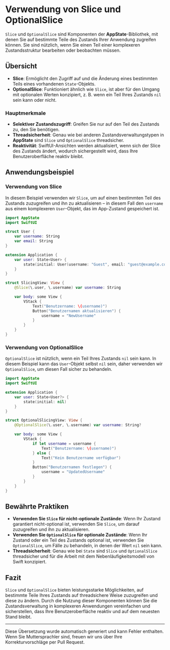 # Verwendung von Slice und OptionalSlice

`Slice` und `OptionalSlice` sind Komponenten der **AppState**-Bibliothek, mit denen Sie auf bestimmte Teile des Zustands Ihrer Anwendung zugreifen können. Sie sind nützlich, wenn Sie einen Teil einer komplexeren Zustandsstruktur bearbeiten oder beobachten müssen.

## Übersicht

- **Slice**: Ermöglicht den Zugriff auf und die Änderung eines bestimmten Teils eines vorhandenen `State`-Objekts.
- **OptionalSlice**: Funktioniert ähnlich wie `Slice`, ist aber für den Umgang mit optionalen Werten konzipiert, z. B. wenn ein Teil Ihres Zustands `nil` sein kann oder nicht.

### Hauptmerkmale

- **Selektiver Zustandszugriff**: Greifen Sie nur auf den Teil des Zustands zu, den Sie benötigen.
- **Threadsicherheit**: Genau wie bei anderen Zustandsverwaltungstypen in **AppState** sind `Slice` und `OptionalSlice` threadsicher.
- **Reaktivität**: SwiftUI-Ansichten werden aktualisiert, wenn sich der Slice des Zustands ändert, wodurch sichergestellt wird, dass Ihre Benutzeroberfläche reaktiv bleibt.

## Anwendungsbeispiel

### Verwendung von Slice

In diesem Beispiel verwenden wir `Slice`, um auf einen bestimmten Teil des Zustands zuzugreifen und ihn zu aktualisieren – in diesem Fall den `username` aus einem komplexeren `User`-Objekt, das im App-Zustand gespeichert ist.

```swift
import AppState
import SwiftUI

struct User {
    var username: String
    var email: String
}

extension Application {
    var user: State<User> {
        state(initial: User(username: "Guest", email: "guest@example.com"))
    }
}

struct SlicingView: View {
    @Slice(\.user, \.username) var username: String

    var body: some View {
        VStack {
            Text("Benutzername: \(username)")
            Button("Benutzernamen aktualisieren") {
                username = "NewUsername"
            }
        }
    }
}
```

### Verwendung von OptionalSlice

`OptionalSlice` ist nützlich, wenn ein Teil Ihres Zustands `nil` sein kann. In diesem Beispiel kann das `User`-Objekt selbst `nil` sein, daher verwenden wir `OptionalSlice`, um diesen Fall sicher zu behandeln.

```swift
import AppState
import SwiftUI

extension Application {
    var user: State<User?> {
        state(initial: nil)
    }
}

struct OptionalSlicingView: View {
    @OptionalSlice(\.user, \.username) var username: String?

    var body: some View {
        VStack {
            if let username = username {
                Text("Benutzername: \(username)")
            } else {
                Text("Kein Benutzername verfügbar")
            }
            Button("Benutzernamen festlegen") {
                username = "UpdatedUsername"
            }
        }
    }
}
```

## Bewährte Praktiken

- **Verwenden Sie `Slice` für nicht-optionale Zustände**: Wenn Ihr Zustand garantiert nicht-optional ist, verwenden Sie `Slice`, um darauf zuzugreifen und ihn zu aktualisieren.
- **Verwenden Sie `OptionalSlice` für optionale Zustände**: Wenn Ihr Zustand oder ein Teil des Zustands optional ist, verwenden Sie `OptionalSlice`, um Fälle zu behandeln, in denen der Wert `nil` sein kann.
- **Threadsicherheit**: Genau wie bei `State` sind `Slice` und `OptionalSlice` threadsicher und für die Arbeit mit dem Nebenläufigkeitsmodell von Swift konzipiert.

## Fazit

`Slice` und `OptionalSlice` bieten leistungsstarke Möglichkeiten, auf bestimmte Teile Ihres Zustands auf threadsichere Weise zuzugreifen und diese zu ändern. Durch die Nutzung dieser Komponenten können Sie die Zustandsverwaltung in komplexeren Anwendungen vereinfachen und sicherstellen, dass Ihre Benutzeroberfläche reaktiv und auf dem neuesten Stand bleibt.

---
Diese Übersetzung wurde automatisch generiert und kann Fehler enthalten. Wenn Sie Muttersprachler sind, freuen wir uns über Ihre Korrekturvorschläge per Pull Request.

